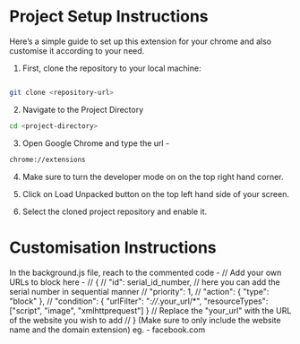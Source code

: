# Project Setup Instructions

Here’s a simple guide to set up this extension for your chrome and also customise it according to your need.

1. First, clone the repository to your local machine:

```bash

git clone <repository-url>
```
2. Navigate to the Project Directory

```bash
cd <project-directory>
```
3. Open Google Chrome and type the url -

```bash
chrome://extensions
```
4. Make sure to turn the developer mode on on the top right hand corner.

5. Click on Load Unpacked button on the top left hand side of your screen.

6. Select the cloned project repository and enable it.

# Customisation Instructions

In the background.js file, reach to the commented code - 
// Add your own URLs to block here - 
// {
//     "id": serial_id_number, // here you can add the serial number in sequential manner 
//     "priority": 1,
//     "action": { "type": "block" },
//     "condition": { "urlFilter": "*://*.your_url/*", "resourceTypes": ["script", "image", "xmlhttprequest"] }  // Replace the "your_url" with the URL of the website you wish to add 
// }
(Make sure to only include the website name and the domain extension) eg. - facebook.com
